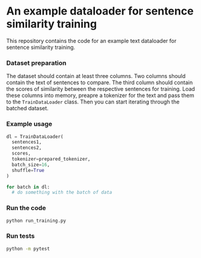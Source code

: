 # An example dataloader for sentence similarity training

This repository contains the code for an example text dataloader for sentence similarity training.


### Dataset preparation

The dataset should contain at least three columns. Two columns should contain the text of sentences to compare. The third column should contain the scores of similarity between the respective sentences for training.
Load these columns into memory, preapre a tokenizer for the text and pass them to the `TrainDataLoader` class. Then you can start iterating through the batched dataset.

### Example usage

```python
dl = TrainDataLoader(
  sentences1,
  sentences2,
  scores,
  tokenizer=prepared_tokenizer,
  batch_size=16,
  shuffle=True
)

for batch in dl:
  # do something with the batch of data
```


### Run the code

```bash
python run_training.py
```

### Run tests

```bash
python -m pytest
```
